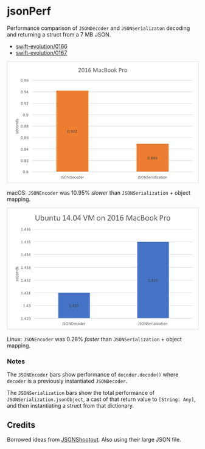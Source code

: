 # jsonPerf

Performance comparison of `JSONDecoder` and `JSONSerializaton` decoding and returning a struct from a 7 MB JSON.
- [swift-evolution/0166](https://github.com/apple/swift-evolution/blob/master/proposals/0166-swift-archival-serialization.md)
- [swift-evolution/0167](https://github.com/apple/swift-evolution/blob/master/proposals/0167-swift-encoders.md)

![macOS](https://github.com/quanvo87/jsonPerf/blob/master/Assets/macOS.png?)

macOS: `JSONEncoder` was 10.95% *slower* than `JSONSerialization` + object mapping.

![Linux](https://github.com/quanvo87/jsonPerf/blob/master/Assets/Linux.png?)

Linux: `JSONEncoder` was 0.28% *faster* than `JSONSerialization` + object mapping.

### Notes
The `JSONEncoder` bars show performance of `decoder.decode()` where `decoder` is a previously instantiated `JSONDecoder`.

The `JSONSerialization` bars show the total performance of `JSONSerialization.jsonObject`, a cast of that return value to `[String: Any]`, and then instantiating a struct from that dictionary.

## Credits
Borrowed ideas from [JSONShootout](https://github.com/bwhiteley/JSONShootout). Also using their large JSON file.
